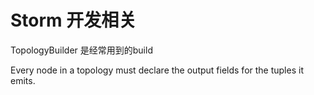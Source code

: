 # Storm 开发相关

TopologyBuilder 是经常用到的build




Every node in a topology must declare the output fields for the tuples it emits.
